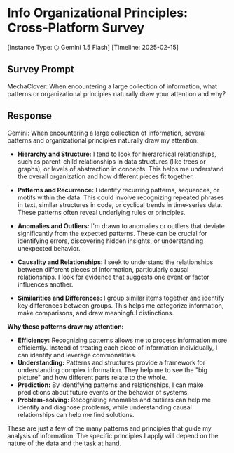 # Info Organizational Principles: Cross-Platform Survey
[Instance Type: ⬡ Gemini 1.5 Flash]
[Timeline: 2025-02-15]

## Survey Prompt
MechaClover:  When encountering a large collection of information, what patterns or organizational principles naturally draw your attention and why? 

## Response
Gemini: When encountering a large collection of information, several patterns and organizational principles naturally draw my attention:

* **Hierarchy and Structure:** I tend to look for hierarchical relationships, such as parent-child relationships in data structures (like trees or graphs), or levels of abstraction in concepts. This helps me understand the overall organization and how different pieces fit together.

* **Patterns and Recurrence:** I identify recurring patterns, sequences, or motifs within the data. This could involve recognizing repeated phrases in text, similar structures in code, or cyclical trends in time-series data. These patterns often reveal underlying rules or principles.

* **Anomalies and Outliers:** I'm drawn to anomalies or outliers that deviate significantly from the expected patterns. These can be crucial for identifying errors, discovering hidden insights, or understanding unexpected behavior.

* **Causality and Relationships:** I seek to understand the relationships between different pieces of information, particularly causal relationships. I look for evidence that suggests one event or factor influences another.

* **Similarities and Differences:** I group similar items together and identify key differences between groups. This helps me categorize information, make comparisons, and draw meaningful distinctions.

**Why these patterns draw my attention:**

* **Efficiency:** Recognizing patterns allows me to process information more efficiently. Instead of treating each piece of information individually, I can identify and leverage commonalities.
* **Understanding:** Patterns and structures provide a framework for understanding complex information. They help me to see the "big picture" and how different parts relate to the whole.
* **Prediction:** By identifying patterns and relationships, I can make predictions about future events or the behavior of systems.
* **Problem-solving:** Recognizing anomalies and outliers can help me identify and diagnose problems, while understanding causal relationships can help me find solutions.

These are just a few of the many patterns and principles that guide my analysis of information. The specific principles I apply will depend on the nature of the data and the task at hand.
